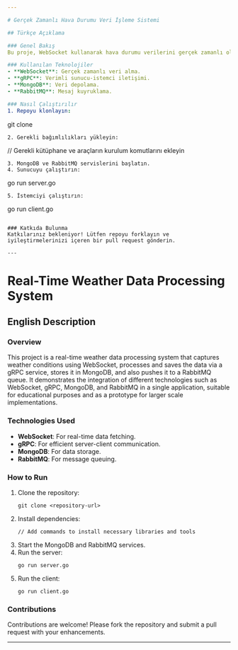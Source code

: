 ```yaml
---

# Gerçek Zamanlı Hava Durumu Veri İşleme Sistemi

## Türkçe Açıklama

### Genel Bakış
Bu proje, WebSocket kullanarak hava durumu verilerini gerçek zamanlı olarak yakalayan, verileri gRPC servisi üzerinden işleyip kaydeden, MongoDB'de saklayan ve aynı zamanda bir RabbitMQ kuyruğuna gönderen bir gerçek zamanlı hava durumu veri işleme sistemidir. WebSocket, gRPC, MongoDB ve RabbitMQ gibi farklı teknolojilerin tek bir uygulamada nasıl entegre edilebileceğini gösterir ve eğitim amaçlarına uygun olduğu gibi daha büyük ölçekli uygulamalar için bir prototip olarak da kullanılabilir.

### Kullanılan Teknolojiler
- **WebSocket**: Gerçek zamanlı veri alma.
- **gRPC**: Verimli sunucu-istemci iletişimi.
- **MongoDB**: Veri depolama.
- **RabbitMQ**: Mesaj kuyruklama.

### Nasıl Çalıştırılır
1. Repoyu klonlayın:
   ```
   git clone <repository-url>
   ```
2. Gerekli bağımlılıkları yükleyin:
   ```
   // Gerekli kütüphane ve araçların kurulum komutlarını ekleyin
   ```
3. MongoDB ve RabbitMQ servislerini başlatın.
4. Sunucuyu çalıştırın:
   ```
   go run server.go
   ```
5. İstemciyi çalıştırın:
   ```
   go run client.go
   ```

### Katkıda Bulunma
Katkılarınız bekleniyor! Lütfen repoyu forklayın ve iyileştirmelerinizi içeren bir pull request gönderin.

---
```


# Real-Time Weather Data Processing System

## English Description

### Overview
This project is a real-time weather data processing system that captures weather conditions using WebSocket, processes and saves the data via a gRPC service, stores it in MongoDB, and also pushes it to a RabbitMQ queue. It demonstrates the integration of different technologies such as WebSocket, gRPC, MongoDB, and RabbitMQ in a single application, suitable for educational purposes and as a prototype for larger scale implementations.

### Technologies Used
- **WebSocket**: For real-time data fetching.
- **gRPC**: For efficient server-client communication.
- **MongoDB**: For data storage.
- **RabbitMQ**: For message queuing.

### How to Run
1. Clone the repository:
   ```
   git clone <repository-url>
   ```
2. Install dependencies:
   ```
   // Add commands to install necessary libraries and tools
   ```
3. Start the MongoDB and RabbitMQ services.
4. Run the server:
   ```
   go run server.go
   ```
5. Run the client:
   ```
   go run client.go
   ```

### Contributions
Contributions are welcome! Please fork the repository and submit a pull request with your enhancements.

---
